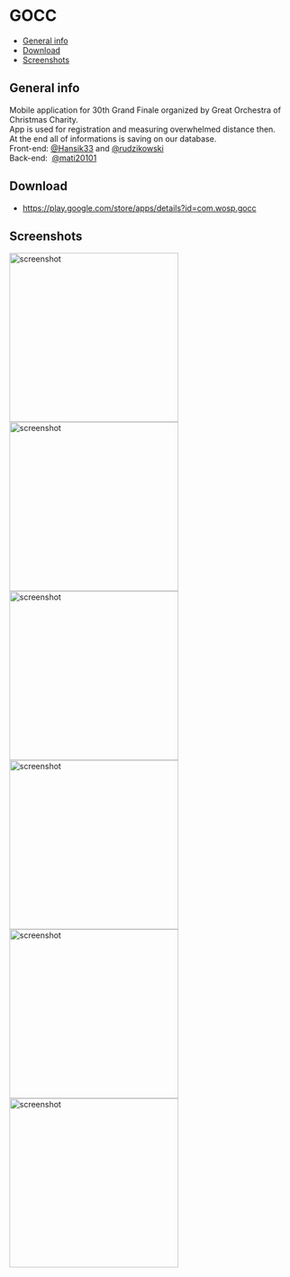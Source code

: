# GOCC
* [General info](#general-info) 
* [Download](#download)
* [Screenshots](#screenshots)
## General info
Mobile application for 30th Grand Finale organized by Great Orchestra of Christmas Charity. \
App is used for registration and measuring overwhelmed distance then.  \
At the end all of informations is saving on our database. \
Front-end: [@Hansik33](https://github.com/Hansik33) and [@rudzikowski](https://github.com/rudzikowski) \
Back-end: &nbsp;[@mati20101](https://github.com/mati20101) 
## Download
- https://play.google.com/store/apps/details?id=com.wosp.gocc
## Screenshots
<div>
<img src="https://i.imgur.com/rqNqqcx.png" alt="screenshot" width="300"/>
<img src="https://i.imgur.com/MXTYonj.png" alt="screenshot" width="300"/>
<img src="https://i.imgur.com/yglcbAa.png" alt="screenshot" width="300"/>
<img src="https://i.imgur.com/TcUxKaM.png" alt="screenshot" width="300"/>
<img src="https://i.imgur.com/MtO0GiD.png" alt="screenshot" width="300"/>
<img src="https://i.imgur.com/KLAUvo2.png" alt="screenshot" width="300"/>
</div>
